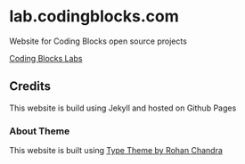 # lab.codingblocks.com

Website for Coding Blocks open source projects

[Coding Blocks Labs](https://lab.codingblocks.com)

## Credits

This website is build using Jekyll and hosted on Github Pages

### About Theme

This website is built using [Type Theme by Rohan Chandra](https://github.com/rohanchandra/type-theme)
